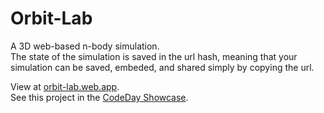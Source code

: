 # Orbit-Lab
A 3D web-based n-body simulation.  
The state of the simulation is saved in the url hash, meaning that your simulation can be saved, embeded, and shared simply by copying the url.

View at [orbit-lab.web.app](https://orbit-lab.web.app/).  
See this project in the [CodeDay Showcase](https://showcase.codeday.org/project/cklng0in1162136811qfaka3o1t4).
